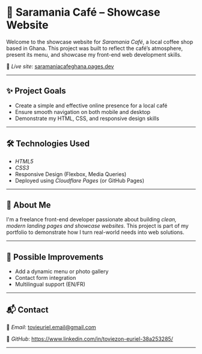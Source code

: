 # 🌴 Saramania Café – Showcase Website

Welcome to the showcase website for *Saramania Café*, a local coffee shop based in Ghana. This project was built to reflect the café’s atmosphere, present its menu, and showcase my front-end web development skills.

🔗 *Live site*: [saramaniacafeghana.pages.dev](https://saramaniacafeghana.pages.dev)

---

## ✨ Project Goals

- Create a simple and effective online presence for a local café
- Ensure smooth navigation on both mobile and desktop
- Demonstrate my HTML, CSS, and responsive design skills

---

## 🛠 Technologies Used

- *HTML5*
- *CSS3*
- Responsive Design (Flexbox, Media Queries)
- Deployed using *Cloudflare Pages* (or GitHub Pages)

---


## 📌 About Me

I'm a freelance front-end developer passionate about building *clean, modern landing pages and showcase websites*. This project is part of my portfolio to demonstrate how I turn real-world needs into web solutions.

---

## 🚀 Possible Improvements

- Add a dynamic menu or photo gallery
- Contact form integration
- Multilingual support (EN/FR)

---

## 📬 Contact

📧 *Email*: tovieuriel.email@gmail.com  
 
💼 *GitHub*: https://www.linkedin.com/in/toviezon-euriel-38a253285/

---



